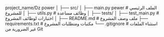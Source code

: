 project_name/Dz power
│
├── src/
│   ├── main.py   pewer    # الملف الرئيسي للمشروع
│   ├── utils.py       # وظائف مساعدة
│
├── tests/
│   ├── test_main.py   # اختبارات لوظائف المشروع
│
├── README.md          # ملف وصف المشروع
├── requirements.txt   # مكتبات ومتطلبات المشروع
└── .gitignore         # استثناء الملفات غير الضرورية من Git
